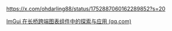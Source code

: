 https://x.com/ohdarling88/status/1752887060162289852?s=20

[ImGui 在长桥跨端图表组件中的探索与应用 (qq.com)](https://mp.weixin.qq.com/s/-_NLEbonjEl1F2kyA0yx_A)